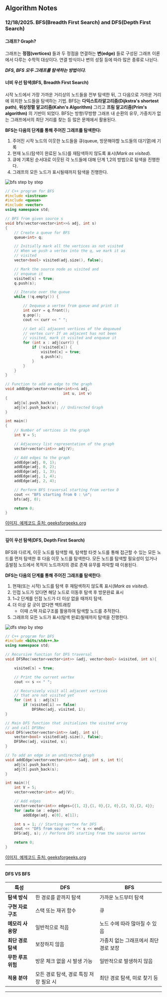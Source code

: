 ## Algorithm Notes

### 12/18/2025. BFS(Breadth First Search) and DFS(Depth First Search)

#### 그래프? Graph?
그래프는 __정점(vertices)__ 들과 두 정점을 연결하는 __변(edge)__ 들로 구성된 그래프 이론에서 다루는 수학적 대상이다. 연결 방식이나 변의 성질 등에 따라 많은 종류로 나뉜다.

___DFS, BFS 모두 그래프를 탐색하는 방법이다.___

#### 너비 우선 탐색(BFS, Breadth First Search)
시작 노드에서 가장 가까운 거리상의 노드들을 전부 탐색한 뒤, 그 다음으로 가까운 거리에 위치한 노드들을 탐색하는 기법. BFS는 __다익스트라알고리즘(Dijkstra's shortest path)__, __위상정렬 알고리즘(Kahn's Algorithm)__ 그리고 __프림 알고리즘(Prim's algorithm)__ 의 기반이 되었다.
BFS는 방향/무방향 그래프 내 순환의 유무, 가중치가 없는 그래프에서의 최단 거리를 찾는 등 많은 문제에서 활용된다.

__BFS는 다음의 단계를 통해 주어진 그래프를 탐색한다:__
1. 주어진 시작 노드의 이웃한 노드들을 큐(queue, 방문해야할 노드들의 대기열)에 기록
2. 현재 노드(탐색이 완료된 노드)를 재탐색하지 않도록 표시(_Mark as visited_).
3. 큐에 기록된 순서대로 이웃된 각 노드들에 대해 단계 1,2의 방법으로 탐색을 진행한다.
4. 그래프의 모든 노드가 표시될때까지 탐색을 진행한다.

![bfs step by step](./imgs/bfs.gif)

```C++
// C++ program for BFS
#include <iostream>
#include <queue>
#include <vector>
using namespace std;

// BFS from given source s
void bfs(vector<vector<int>>& adj, int s)
{
    // Create a queue for BFS
    queue<int> q;

    // Initially mark all the vertices as not visited
    // When we push a vertex into the q, we mark it as
    // visited
    vector<bool> visited(adj.size(), false);

    // Mark the source node as visited and
    // enqueue it
    visited[s] = true;
    q.push(s);

    // Iterate over the queue
    while (!q.empty()) {

        // Dequeue a vertex from queue and print it
        int curr = q.front();
        q.pop();
        cout << curr << " ";

        // Get all adjacent vertices of the dequeued
        // vertex curr If an adjacent has not been
        // visited, mark it visited and enqueue it
        for (int x : adj[curr]) {
            if (!visited[x]) {
                visited[x] = true;
                q.push(x);
            }
        }
    }
}

// Function to add an edge to the graph
void addEdge(vector<vector<int>>& adj,
                          int u, int v)
{
    adj[u].push_back(v);
    adj[v].push_back(u); // Undirected Graph
}

int main()
{
    // Number of vertices in the graph
    int V = 5;

    // Adjacency list representation of the graph
    vector<vector<int>> adj(V);

    // Add edges to the graph
    addEdge(adj, 0, 1);
    addEdge(adj, 0, 2);
    addEdge(adj, 1, 3);
    addEdge(adj, 1, 4);
    addEdge(adj, 2, 4);

    // Perform BFS traversal starting from vertex 0
    cout << "BFS starting from 0 : \n";
    bfs(adj, 0);

    return 0;
}
```
[이미지, 예제코드 출처: geeksforgeeks.org](https://www.geeksforgeeks.org/breadth-first-search-or-bfs-for-a-graph/)

---

#### 깊이 우선 탐색(DFS, Depth First Search)
BFS와 다르게, 이웃 노드를 탐색할 때, 탐색할 타겟 노드를 통해 접근할 수 있는 모든 노드를 먼저 탐색한 후 다음 이웃 노드를 탐색한다. 모든 노드를 탐색할 필요성이 있거나 출발점 노드에서 목적지 노드까지의 경로 존재 유무를 파악할 때 이용된다.

__DFS는 다음의 단계를 통해 주어진 그래프를 탐색한다:__
1. 현재(또는 시작) 노드를 탐색 후 재탐색하지 않도록 표시(_Mark as visited_).
2. 인접 노드가 있다면 해당 노드로 이동후 탐색 후 방문완료 표시
3. 1~2 단계를 인접 노드가 더 이상 없을 때까지 탐색.
4. 더 이상 갈 곳이 없다면 백트래킹
    - 이때 스택 자료구조를 활용하여 탐색할 노드를 추적한다.
6. 그래프의 모든 노드가 표시(탐색 완료)될때까지 탐색을 진행한다.

![dfs step by step](./imgs/dfs.gif)
```C++
// C++ program for DFS
#include <bits/stdc++.h>
using namespace std;

// Recursive function for DFS traversal
void DFSRec(vector<vector<int>> &adj, vector<bool> &visited, int s){

    visited[s] = true;

    // Print the current vertex
    cout << s << " ";

    // Recursively visit all adjacent vertices
    // that are not visited yet
    for (int i : adj[s])
        if (visited[i] == false)
            DFSRec(adj, visited, i);
}

// Main DFS function that initializes the visited array
// and call DFSRec
void DFS(vector<vector<int>> &adj, int s){
    vector<bool> visited(adj.size(), false);
    DFSRec(adj, visited, s);
}

// To add an edge in an undirected graph
void addEdge(vector<vector<int>> &adj, int s, int t){
    adj[s].push_back(t);
    adj[t].push_back(s);
}

int main(){
    int V = 5;
    vector<vector<int>> adj(V);

    // Add edges
    vector<vector<int>> edges={{1, 2},{1, 0},{2, 0},{2, 3},{2, 4}};
    for (auto &e : edges)
        addEdge(adj, e[0], e[1]);

    int s = 1; // Starting vertex for DFS
    cout << "DFS from source: " << s << endl;
    DFS(adj, s); // Perform DFS starting from the source vertex

    return 0;
}
```
[이미지, 예제코드 출처: geeksforgeeks.org](https://www.geeksforgeeks.org/depth-first-search-or-dfs-for-a-graph/)

---

#### DFS VS BFS


| 특성             | DFS                                      | BFS                                      |
|------------------|------------------------------------------|------------------------------------------|
| **탐색 방식**    | 한 경로를 끝까지 탐색                    | 가까운 노드부터 탐색                     |
| **구현 자료구조**| 스택 또는 재귀 함수                      | 큐                                       |
| **메모리 사용량**| 일반적으로 적음                          | 노드 수에 따라 많아질 수 있음            |
| **최단 경로 탐색**| 보장하지 않음                            | 가중치 없는 그래프에서 최단 경로 보장     |
| **무한 루프 위험**| 방문 체크 없을 시 발생 가능              | 일반적으로 발생하지 않음                 |
| **적용 분야**    | 모든 경로 탐색, 경로 특징 저장 필요 시   | 최단 경로 탐색, 미로 찾기 등             |

---
